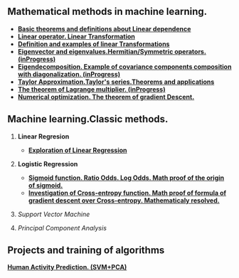 
 

## Mathematical  methods in machine learning.

* **[Basic theorems and definitions about Linear dependence](https://daodavid93.github.io/Machine-Learning/source/html/Linear-Algebra/THEOREMS%20LINEAR%20DEPENDECY.html)** 
* **[Linear operator. Linear Transformation](https://daodavid93.github.io/Machine-Learning/source/html/Linear-Algebra/Linear%20operator%20and%20linear%20tranformations.html)**
* **[Definition and examples  of linear Transformations](https://daodavid93.github.io/Machine-Learning/source/html/Linear-Algebra/Linear%20Transformation.html)**
 * **[Eigenvector and eigenvalues.Hermitian/Symmetric operators. (inProgress) ](https://daodavid93.github.io/Machine-Learning/source/html/Linear-Algebra/Eigendecomposition%20of%20a%20covariance%20matrix.html)**
 * **[Eigendecomposition. Example of covariance components composition with diagonalization. (inProgress)](https://daodavid93.github.io/Machine-Learning/source/html/Linear-Algebra/Eigendecomposition%20of%20a%20covariance%20matrix.html)** 
 * **[Taylor Approximation.Taylor's series.Theorems and applications](https://daodavid93.github.io/Machine-Learning/source/html/optimazation/Tailor%20approximation.html)**
 * **[The theorem of Lagrange multiplier. (inProgress)](https://daodavid93.github.io/Machine-Learning/source/html/optimazation/Langrange%20mutipliers.html)** 
 * **[Numerical optimization. The theorem of gradient Descent.](https://daodavid93.github.io/Machine-Learning/source/html/Linear-Algebra/gradient%20descent.html)**
 
 

## Machine learning.Classic methods.
 1. **Linear Regresion**
    * **[Exploration of Linear Regression](https://daodavid93.github.io/Machine-Learning/source/html/ML/LinearRegression.html)**
 
 2. **Logistic Regression**
    * **[Sigmoid function. Ratio Odds. Log Odds. Math proof of the origin of sigmoid.](https://daodavid93.github.io/Machine-Learning/source/html/ML/logistic-regression/Cross-entropy%20function.Investigation%20and%20gradient%20descent.html)**
    * **[Investigation of Cross-entropy function. Math proof of formula of gradient descent over Cross-entropy. Mathеmaticaly resolved.](https://daodavid93.github.io/Machine-Learning/source/html/ML/logistic-regression/Cross-entropy%20function.Investigation%20and%20gradient%20descent.html)**
 3. *Support Vector Machine* 
 4. *Principal Component Analysis*
 
 

 ## Projects and training of algorithms 
  **[Human Activity Prediction. (SVM+PCA)](https://daodavid93.github.io/Machine-Learning/pages/Human-Activity-Project.html)**
 

       
        
